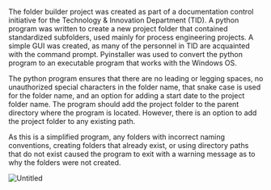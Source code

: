 The folder builder project was created as part of a documentation control initiative for the Technology & Innovation Department (TID).  A python program was written to create a new project folder that contained standardized subfolders, used mainly for process engineering projects. A simple GUI was created, as many of the personnel in TID are acquainted with the command prompt. Pyinstaller was used to convert the python program to an executable program that works with the Windows OS.

The python program ensures that there are no leading or legging spaces, no unauthorized special characters in the folder name, that snake case is used for the folder name, and an option for adding a start date to the project folder name.  The program should add the project folder to the parent directory where the program is located.  However, there is an option to add the project folder to any existing path.  

As this is a simplified program, any folders with incorrect naming conventions, creating folders that already exist, or using directory paths that do not exist caused the program to exit with a warning message as to why the folders were not created.

![Untitled](https://github.com/user-attachments/assets/eb963e2b-9e5c-44e7-ab71-f417bb696de9)
